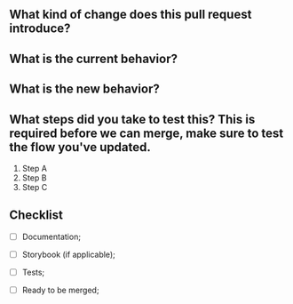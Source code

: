 ## What kind of change does this pull request introduce?

<!-- Is it a Bug fix, feature, documentation update... -->

## What is the current behavior?

<!-- You can also link to an open issue here -->

## What is the new behavior?

<!-- if this is a feature change -->

## What steps did you take to test this? This is required before we can merge, make sure to test the flow you've updated.

1. Step A
2. Step B
3. Step C

## Checklist

<!-- Have you done all of these things?  -->
<!-- add "N/A" to the end of each line that's irrelevant to your changes -->
<!-- to check an item, place an "x" in the box like so: "- [x] Documentation" -->

- [ ] Documentation;
- [ ] Storybook (if applicable);
- [ ] Tests;
- [ ] Ready to be merged;


<!-- feel free to add additional comments -->
<!-- Thank you for contributing! -->
